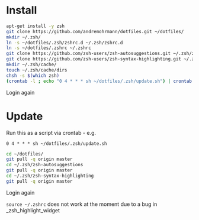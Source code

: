 # Install

```bash
apt-get install -y zsh
git clone https://github.com/andremohrmann/dotfiles.git ~/dotfiles/
mkdir ~/.zsh/
ln -s ~/dotfiles/.zsh/zshrc.d ~/.zsh/zshrc.d
ln -s ~/dotfiles/.zshrc ~/.zshrc
git clone https://github.com/zsh-users/zsh-autosuggestions.git ~/.zsh/zsh-autosuggestions
git clone https://github.com/zsh-users/zsh-syntax-highlighting.git ~/.zsh/zsh-syntax-highlighting
mkdir ~/.zsh/cache/
touch ~/.zsh/cache/dirs
chsh -s $(which zsh)
(crontab -l ; echo "0 4 * * * sh ~/dotfiles/.zsh/update.sh") | crontab -
```

Login again

# Update

Run this as a script via crontab - e.g.

`0 4 * * * sh ~/dotfiles/.zsh/update.sh`

```bash
cd ~/dotfiles/
git pull -q origin master
cd ~/.zsh/zsh-autosuggestions
git pull -q origin master
cd ~/.zsh/zsh-syntax-highlighting
git pull -q origin master
```

Login again

`source ~/.zshrc` does not work at the moment due to a bug in _zsh_highlight_widget
